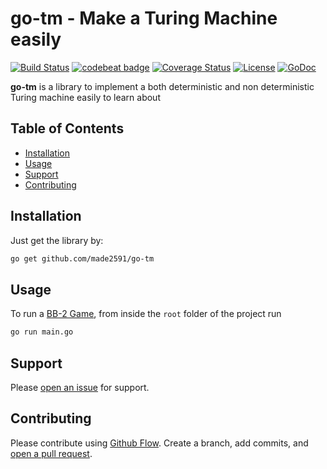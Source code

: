 # go-tm - Make a Turing Machine easily

[![Build Status](https://travis-ci.org/made2591/go-tm.svg?branch=master)](https://travis-ci.org/made2591/go-tm)
[![codebeat badge](https://codebeat.co/badges/53c8e4e9-5bed-485f-9a18-570bce089e1b)](https://codebeat.co/projects/github-com-made2591-go-tm-master)
[![Coverage Status](https://coveralls.io/repos/github/made2591/go-tm/badge.svg?branch=master)](https://coveralls.io/github/made2591/go-tm?branch=master)
[![License](https://img.shields.io/github/license/:user/:repo.svg)](https://opensource.org/licenses/MIT)
[![GoDoc](https://godoc.org/github.com/made2591/go-tm?status.svg)](https://godoc.org/github.com/made2591/go-tm)

**go-tm** is a library to implement a both deterministic and non deterministic Turing machine easily to learn about

## Table of Contents

- [Installation](#installation)
- [Usage](#usage)
- [Support](#support)
- [Contributing](#contributing)

## Installation

Just get the library by:

```sh
go get github.com/made2591/go-tm
```

## Usage

To run a [BB-2 Game](https://en.wikipedia.org/wiki/Busy_beaver), from inside the ```root``` folder of the project run

```sh
go run main.go
```

## Support

Please [open an issue](https://github.com/made2591/go-tm/issues/new) for support.

## Contributing

Please contribute using [Github Flow](https://guides.github.com/introduction/flow/). Create a branch, add commits, and [open a pull request](https://github.com/made2591/go-tm/compare/).